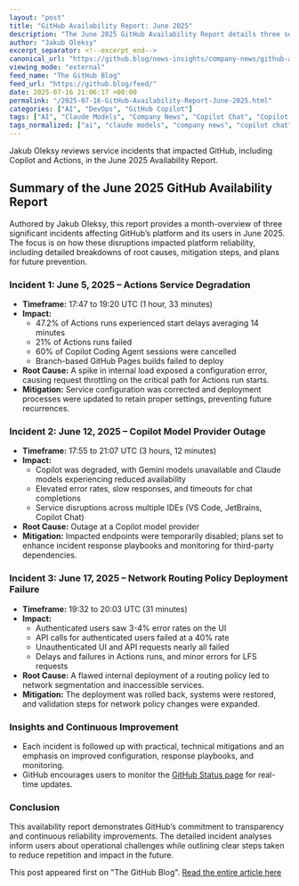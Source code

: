 ```yaml
---
layout: "post"
title: "GitHub Availability Report: June 2025"
description: "The June 2025 GitHub Availability Report details three service incidents affecting Actions, Copilot, and general site availability. The report outlines causes, impacts, mitigation efforts, and preventive actions, providing transparency into GitHub's ongoing operational improvements."
author: "Jakub Oleksy"
excerpt_separator: <!--excerpt_end-->
canonical_url: "https://github.blog/news-insights/company-news/github-availability-report-june-2025/"
viewing_mode: "external"
feed_name: "The GitHub Blog"
feed_url: "https://github.blog/feed/"
date: 2025-07-16 21:06:17 +00:00
permalink: "/2025-07-16-GitHub-Availability-Report-June-2025.html"
categories: ["AI", "DevOps", "GitHub Copilot"]
tags: ["AI", "Claude Models", "Company News", "Copilot Chat", "Copilot Coding Agent", "DevOps", "Error Rates", "Gemini Models", "GitHub Actions", "GitHub Availability Report", "GitHub Copilot", "Incident Report", "JetBrains IDEs", "Mitigation", "Network Routing", "News", "News & Insights", "Service Outage", "Site Reliability", "VS Code"]
tags_normalized: ["ai", "claude models", "company news", "copilot chat", "copilot coding agent", "devops", "error rates", "gemini models", "github actions", "github availability report", "github copilot", "incident report", "jetbrains ides", "mitigation", "network routing", "news", "news and insights", "service outage", "site reliability", "vs code"]
---
```


Jakub Oleksy reviews service incidents that impacted GitHub, including Copilot and Actions, in the June 2025 Availability Report.<!--excerpt_end-->

## Summary of the June 2025 GitHub Availability Report

Authored by Jakub Oleksy, this report provides a month-overview of three significant incidents affecting GitHub’s platform and its users in June 2025. The focus is on how these disruptions impacted platform reliability, including detailed breakdowns of root causes, mitigation steps, and plans for future prevention.

### Incident 1: June 5, 2025 – Actions Service Degradation

- **Timeframe:** 17:47 to 19:20 UTC (1 hour, 33 minutes)
- **Impact:**
  - 47.2% of Actions runs experienced start delays averaging 14 minutes
  - 21% of Actions runs failed
  - 60% of Copilot Coding Agent sessions were cancelled
  - Branch-based GitHub Pages builds failed to deploy
- **Root Cause:** A spike in internal load exposed a configuration error, causing request throttling on the critical path for Actions run starts.
- **Mitigation:** Service configuration was corrected and deployment processes were updated to retain proper settings, preventing future recurrences.

### Incident 2: June 12, 2025 – Copilot Model Provider Outage

- **Timeframe:** 17:55 to 21:07 UTC (3 hours, 12 minutes)
- **Impact:**
  - Copilot was degraded, with Gemini models unavailable and Claude models experiencing reduced availability
  - Elevated error rates, slow responses, and timeouts for chat completions
  - Service disruptions across multiple IDEs (VS Code, JetBrains, Copilot Chat)
- **Root Cause:** Outage at a Copilot model provider
- **Mitigation:** Impacted endpoints were temporarily disabled; plans set to enhance incident response playbooks and monitoring for third-party dependencies.

### Incident 3: June 17, 2025 – Network Routing Policy Deployment Failure

- **Timeframe:** 19:32 to 20:03 UTC (31 minutes)
- **Impact:**
  - Authenticated users saw 3-4% error rates on the UI
  - API calls for authenticated users failed at a 40% rate
  - Unauthenticated UI and API requests nearly all failed
  - Delays and failures in Actions runs, and minor errors for LFS requests
- **Root Cause:** A flawed internal deployment of a routing policy led to network segmentation and inaccessible services.
- **Mitigation:** The deployment was rolled back, systems were restored, and validation steps for network policy changes were expanded.

### Insights and Continuous Improvement

- Each incident is followed up with practical, technical mitigations and an emphasis on improved configuration, response playbooks, and monitoring.
- GitHub encourages users to monitor the [GitHub Status page](https://www.githubstatus.com/) for real-time updates.

### Conclusion

This availability report demonstrates GitHub’s commitment to transparency and continuous reliability improvements. The detailed incident analyses inform users about operational challenges while outlining clear steps taken to reduce repetition and impact in the future.

This post appeared first on "The GitHub Blog". [Read the entire article here](https://github.blog/news-insights/company-news/github-availability-report-june-2025/)
